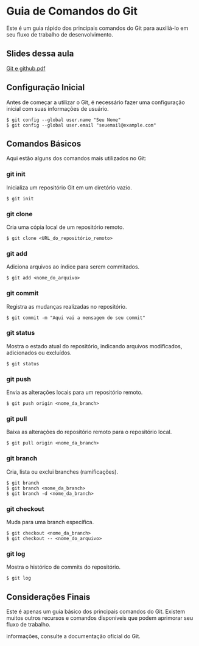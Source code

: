 # Guia de Comandos do Git

Este é um guia rápido dos principais comandos do Git para auxiliá-lo em seu fluxo de trabalho de desenvolvimento.


## Slides dessa aula

[Git e github.pdf](https://github.com/GabrielaValente/reprograma/files/11758882/Git.e.github.pdf)


## Configuração Inicial

Antes de começar a utilizar o Git, é necessário fazer uma configuração inicial com suas informações de usuário.

```shell
$ git config --global user.name "Seu Nome"
$ git config --global user.email "seuemail@example.com"
```

## Comandos Básicos

Aqui estão alguns dos comandos mais utilizados no Git:

### git init

Inicializa um repositório Git em um diretório vazio.

```shell
$ git init
```

### git clone

Cria uma cópia local de um repositório remoto.

```shell
$ git clone <URL_do_repositório_remoto>
```

### git add

Adiciona arquivos ao índice para serem commitados.

```shell
$ git add <nome_do_arquivo>
```

### git commit

Registra as mudanças realizadas no repositório.

```shell
$ git commit -m "Aqui vai a mensagem do seu commit"
```

### git status

Mostra o estado atual do repositório, indicando arquivos modificados, adicionados ou excluídos.

```shell
$ git status
```

### git push

Envia as alterações locais para um repositório remoto.

```shell
$ git push origin <nome_da_branch>
```

### git pull

Baixa as alterações do repositório remoto para o repositório local.

```shell
$ git pull origin <nome_da_branch>
```

### git branch

Cria, lista ou exclui branches (ramificações).

```shell
$ git branch
$ git branch <nome_da_branch>
$ git branch -d <nome_da_branch>
```

### git checkout

Muda para uma branch específica.

```shell
$ git checkout <nome_da_branch>
$ git checkout -- <nome_do_arquivo>
```
### git log

Mostra o histórico de commits do repositório.

```shell
$ git log
```

## Considerações Finais

Este é apenas um guia básico dos principais comandos do Git. Existem muitos outros recursos e comandos disponíveis que podem aprimorar seu fluxo de trabalho.

 informações, consulte a documentação oficial do Git.

